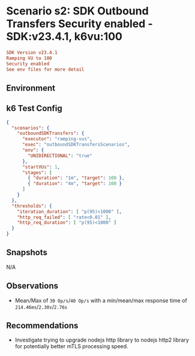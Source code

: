 # Scenario s2: SDK Outbound Transfers Security enabled - SDK:v23.4.1, k6vu:100

```conf
SDK Version v23.4.1
Ramping VU to 100
Security enabled
See env files for more detail
```

## Environment

## k6 Test Config

```json
{
  "scenarios": {
    "outboundSDKTransfers": {
      "executor": "ramping-vus",
      "exec": "outboundSDKTransfersScenarios",
      "env": {
        "UNIDIRECTIONAL": "true"
      },
      "startVUs": 1,
      "stages": [
        { "duration": "1m", "target": 100 },
        { "duration": "4m", "target": 100 }
      ]
    }
  },
  "thresholds": {
    "iteration_duration": [ "p(95)<1000" ],
    "http_req_failed": [ "rate<0.01" ],
    "http_req_duration": [ "p(95)<1000" ]
  }
}
```

## Snapshots

N/A

## Observations

- Mean/Max of `30 Op/s`/`40 Op/s` with a min/mean/max response time of `214.46ms`/`2.30s`/`2.76s`

## Recommendations

- Investigate trying to upgrade nodejs http library to nodejs http2 library
  for potentially better mTLS processing speed.
